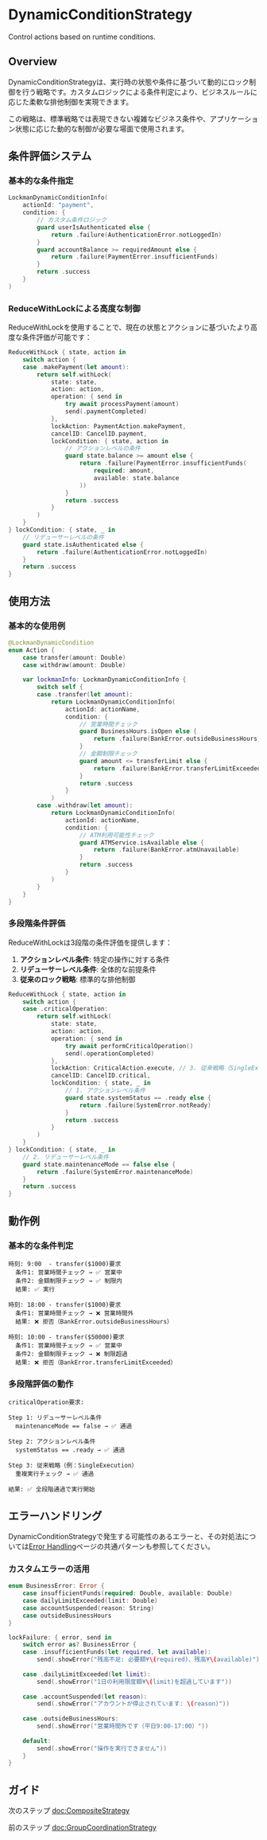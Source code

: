 # DynamicConditionStrategy

Control actions based on runtime conditions.

## Overview

DynamicConditionStrategyは、実行時の状態や条件に基づいて動的にロック制御を行う戦略です。カスタムロジックによる条件判定により、ビジネスルールに応じた柔軟な排他制御を実現できます。

この戦略は、標準戦略では表現できない複雑なビジネス条件や、アプリケーション状態に応じた動的な制御が必要な場面で使用されます。

## 条件評価システム

### 基本的な条件指定

```swift
LockmanDynamicConditionInfo(
    actionId: "payment",
    condition: {
        // カスタム条件ロジック
        guard userIsAuthenticated else {
            return .failure(AuthenticationError.notLoggedIn)
        }
        guard accountBalance >= requiredAmount else {
            return .failure(PaymentError.insufficientFunds)
        }
        return .success
    }
)
```

### ReduceWithLockによる高度な制御

ReduceWithLockを使用することで、現在の状態とアクションに基づいたより高度な条件評価が可能です：

```swift
ReduceWithLock { state, action in
    switch action {
    case .makePayment(let amount):
        return self.withLock(
            state: state,
            action: action,
            operation: { send in
                try await processPayment(amount)
                send(.paymentCompleted)
            },
            lockAction: PaymentAction.makePayment,
            cancelID: CancelID.payment,
            lockCondition: { state, action in
                // アクションレベルの条件
                guard state.balance >= amount else {
                    return .failure(PaymentError.insufficientFunds(
                        required: amount, 
                        available: state.balance
                    ))
                }
                return .success
            }
        )
    }
} lockCondition: { state, _ in
    // リデューサーレベルの条件
    guard state.isAuthenticated else {
        return .failure(AuthenticationError.notLoggedIn)
    }
    return .success
}
```

## 使用方法

### 基本的な使用例

```swift
@LockmanDynamicCondition
enum Action {
    case transfer(amount: Double)
    case withdraw(amount: Double)
    
    var lockmanInfo: LockmanDynamicConditionInfo {
        switch self {
        case .transfer(let amount):
            return LockmanDynamicConditionInfo(
                actionId: actionName,
                condition: {
                    // 営業時間チェック
                    guard BusinessHours.isOpen else {
                        return .failure(BankError.outsideBusinessHours)
                    }
                    // 金額制限チェック
                    guard amount <= transferLimit else {
                        return .failure(BankError.transferLimitExceeded)
                    }
                    return .success
                }
            )
        case .withdraw(let amount):
            return LockmanDynamicConditionInfo(
                actionId: actionName,
                condition: {
                    // ATM利用可能性チェック
                    guard ATMService.isAvailable else {
                        return .failure(BankError.atmUnavailable)
                    }
                    return .success
                }
            )
        }
    }
}
```

### 多段階条件評価

ReduceWithLockは3段階の条件評価を提供します：

1. **アクションレベル条件**: 特定の操作に対する条件
2. **リデューサーレベル条件**: 全体的な前提条件
3. **従来のロック戦略**: 標準的な排他制御

```swift
ReduceWithLock { state, action in
    switch action {
    case .criticalOperation:
        return self.withLock(
            state: state,
            action: action,
            operation: { send in
                try await performCriticalOperation()
                send(.operationCompleted)
            },
            lockAction: CriticalAction.execute, // 3. 従来戦略（SingleExecution等）
            cancelID: CancelID.critical,
            lockCondition: { state, _ in
                // 1. アクションレベル条件
                guard state.systemStatus == .ready else {
                    return .failure(SystemError.notReady)
                }
                return .success
            }
        )
    }
} lockCondition: { state, _ in
    // 2. リデューサーレベル条件
    guard state.maintenanceMode == false else {
        return .failure(SystemError.maintenanceMode)
    }
    return .success
}
```

## 動作例

### 基本的な条件判定

```
時刻: 9:00  - transfer($1000)要求
  条件1: 営業時間チェック → ✅ 営業中
  条件2: 金額制限チェック → ✅ 制限内
  結果: ✅ 実行

時刻: 18:00 - transfer($1000)要求  
  条件1: 営業時間チェック → ❌ 営業時間外
  結果: ❌ 拒否（BankError.outsideBusinessHours）

時刻: 10:00 - transfer($50000)要求
  条件1: 営業時間チェック → ✅ 営業中
  条件2: 金額制限チェック → ❌ 制限超過
  結果: ❌ 拒否（BankError.transferLimitExceeded）
```

### 多段階評価の動作

```
criticalOperation要求:

Step 1: リデューサーレベル条件
  maintenanceMode == false → ✅ 通過

Step 2: アクションレベル条件  
  systemStatus == .ready → ✅ 通過

Step 3: 従来戦略（例：SingleExecution）
  重複実行チェック → ✅ 通過

結果: ✅ 全段階通過で実行開始
```

## エラーハンドリング

DynamicConditionStrategyで発生する可能性のあるエラーと、その対処法については[Error Handling](<doc:ErrorHandling>)ページの共通パターンも参照してください。

### カスタムエラーの活用

```swift
enum BusinessError: Error {
    case insufficientFunds(required: Double, available: Double)
    case dailyLimitExceeded(limit: Double)
    case accountSuspended(reason: String)
    case outsideBusinessHours
}

lockFailure: { error, send in
    switch error as? BusinessError {
    case .insufficientFunds(let required, let available):
        send(.showError("残高不足: 必要額¥\(required)、残高¥\(available)"))
        
    case .dailyLimitExceeded(let limit):
        send(.showError("1日の利用限度額¥\(limit)を超過しています"))
        
    case .accountSuspended(let reason):
        send(.showError("アカウントが停止されています: \(reason)"))
        
    case .outsideBusinessHours:
        send(.showError("営業時間外です（平日9:00-17:00）"))
        
    default:
        send(.showError("操作を実行できません"))
    }
}
```

## ガイド

次のステップ <doc:CompositeStrategy>

前のステップ <doc:GroupCoordinationStrategy>
